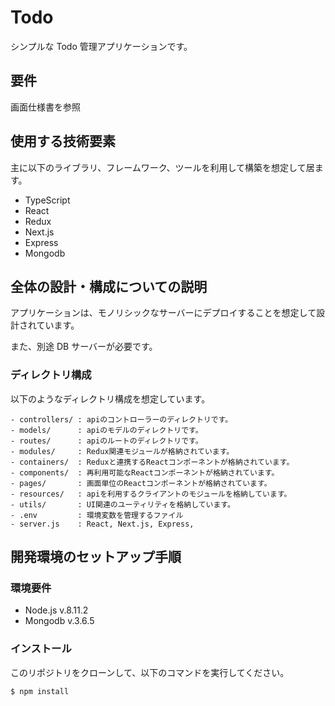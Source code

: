 # Todo

シンプルな Todo 管理アプリケーションです。

## 要件

画面仕様書を参照

## 使用する技術要素

主に以下のライブラリ、フレームワーク、ツールを利用して構築を想定して居ます。

- TypeScript
- React
- Redux
- Next.js
- Express
- Mongodb

## 全体の設計・構成についての説明

アプリケーションは、モノリシックなサーバーにデプロイすることを想定して設計されています。

また、別途 DB サーバーが必要です。

### ディレクトリ構成

以下のようなディレクトリ構成を想定しています。

```
- controllers/ : apiのコントローラーのディレクトリです。
- models/      : apiのモデルのディレクトリです。
- routes/      : apiのルートのディレクトリです。
- modules/     : Redux関連モジュールが格納されています。
- containers/  : Reduxと連携するReactコンポーネントが格納されています。
- components/  : 再利用可能なReactコンポーネントが格納されています。
- pages/       : 画面単位のReactコンポーネントが格納されています。
- resources/   : apiを利用するクライアントのモジュールを格納しています。
- utils/       : UI関連のユーティリティを格納しています。
- .env         : 環境変数を管理するファイル
- server.js    : React, Next.js, Express,
```

## 開発環境のセットアップ手順

### 環境要件

- Node.js v.8.11.2
- Mongodb v.3.6.5

### インストール

このリポジトリをクローンして、以下のコマンドを実行してください。

```
$ npm install
```
